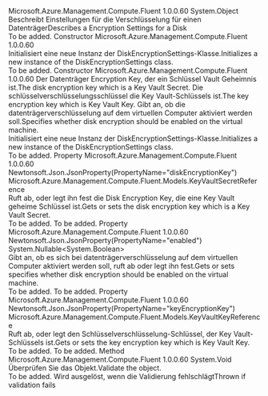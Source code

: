 <Type Name="DiskEncryptionSettings" FullName="Microsoft.Azure.Management.Compute.Fluent.Models.DiskEncryptionSettings">
  <TypeSignature Language="C#" Value="public class DiskEncryptionSettings" />
  <TypeSignature Language="ILAsm" Value=".class public auto ansi beforefieldinit DiskEncryptionSettings extends System.Object" />
  <TypeSignature Language="DocId" Value="T:Microsoft.Azure.Management.Compute.Fluent.Models.DiskEncryptionSettings" />
  <TypeSignature Language="VB.NET" Value="Public Class DiskEncryptionSettings" />
  <TypeSignature Language="F#" Value="type DiskEncryptionSettings = class" />
  <AssemblyInfo>
    <AssemblyName>Microsoft.Azure.Management.Compute.Fluent</AssemblyName>
    <AssemblyVersion>1.0.0.60</AssemblyVersion>
  </AssemblyInfo>
  <Base>
    <BaseTypeName>System.Object</BaseTypeName>
  </Base>
  <Interfaces />
  <Docs>
    <summary>
            <span data-ttu-id="ec79a-101">Beschreibt Einstellungen für die Verschlüsselung für einen Datenträger</span><span class="sxs-lookup"><span data-stu-id="ec79a-101">Describes a Encryption Settings for a Disk</span></span>
            </summary>
    <remarks>To be added.</remarks>
  </Docs>
  <Members>
    <Member MemberName=".ctor">
      <MemberSignature Language="C#" Value="public DiskEncryptionSettings ();" />
      <MemberSignature Language="ILAsm" Value=".method public hidebysig specialname rtspecialname instance void .ctor() cil managed" />
      <MemberSignature Language="DocId" Value="M:Microsoft.Azure.Management.Compute.Fluent.Models.DiskEncryptionSettings.#ctor" />
      <MemberSignature Language="VB.NET" Value="Public Sub New ()" />
      <MemberType>Constructor</MemberType>
      <AssemblyInfo>
        <AssemblyName>Microsoft.Azure.Management.Compute.Fluent</AssemblyName>
        <AssemblyVersion>1.0.0.60</AssemblyVersion>
      </AssemblyInfo>
      <Parameters />
      <Docs>
        <summary>
            <span data-ttu-id="ec79a-102">Initialisiert eine neue Instanz der DiskEncryptionSettings-Klasse.</span><span class="sxs-lookup"><span data-stu-id="ec79a-102">Initializes a new instance of the DiskEncryptionSettings class.</span></span>
            </summary>
        <remarks>To be added.</remarks>
      </Docs>
    </Member>
    <Member MemberName=".ctor">
      <MemberSignature Language="C#" Value="public DiskEncryptionSettings (Microsoft.Azure.Management.Compute.Fluent.Models.KeyVaultSecretReference diskEncryptionKey = null, Microsoft.Azure.Management.Compute.Fluent.Models.KeyVaultKeyReference keyEncryptionKey = null, Nullable&lt;bool&gt; enabled = null);" />
      <MemberSignature Language="ILAsm" Value=".method public hidebysig specialname rtspecialname instance void .ctor(class Microsoft.Azure.Management.Compute.Fluent.Models.KeyVaultSecretReference diskEncryptionKey, class Microsoft.Azure.Management.Compute.Fluent.Models.KeyVaultKeyReference keyEncryptionKey, valuetype System.Nullable`1&lt;bool&gt; enabled) cil managed" />
      <MemberSignature Language="DocId" Value="M:Microsoft.Azure.Management.Compute.Fluent.Models.DiskEncryptionSettings.#ctor(Microsoft.Azure.Management.Compute.Fluent.Models.KeyVaultSecretReference,Microsoft.Azure.Management.Compute.Fluent.Models.KeyVaultKeyReference,System.Nullable{System.Boolean})" />
      <MemberSignature Language="VB.NET" Value="Public Sub New (Optional diskEncryptionKey As KeyVaultSecretReference = null, Optional keyEncryptionKey As KeyVaultKeyReference = null, Optional enabled As Nullable(Of Boolean) = null)" />
      <MemberSignature Language="F#" Value="new Microsoft.Azure.Management.Compute.Fluent.Models.DiskEncryptionSettings : Microsoft.Azure.Management.Compute.Fluent.Models.KeyVaultSecretReference * Microsoft.Azure.Management.Compute.Fluent.Models.KeyVaultKeyReference * Nullable&lt;bool&gt; -&gt; Microsoft.Azure.Management.Compute.Fluent.Models.DiskEncryptionSettings" Usage="new Microsoft.Azure.Management.Compute.Fluent.Models.DiskEncryptionSettings (diskEncryptionKey, keyEncryptionKey, enabled)" />
      <MemberType>Constructor</MemberType>
      <AssemblyInfo>
        <AssemblyName>Microsoft.Azure.Management.Compute.Fluent</AssemblyName>
        <AssemblyVersion>1.0.0.60</AssemblyVersion>
      </AssemblyInfo>
      <Parameters>
        <Parameter Name="diskEncryptionKey" Type="Microsoft.Azure.Management.Compute.Fluent.Models.KeyVaultSecretReference" />
        <Parameter Name="keyEncryptionKey" Type="Microsoft.Azure.Management.Compute.Fluent.Models.KeyVaultKeyReference" />
        <Parameter Name="enabled" Type="System.Nullable&lt;System.Boolean&gt;" />
      </Parameters>
      <Docs>
        <param name="diskEncryptionKey"><span data-ttu-id="ec79a-103">Der Datenträger Encryption Key, der ein Schlüssel Vault Geheimnis ist.</span><span class="sxs-lookup"><span data-stu-id="ec79a-103">The disk encryption key which is a Key Vault Secret.</span></span></param>
        <param name="keyEncryptionKey"><span data-ttu-id="ec79a-104">Die schlüsselverschlüsselungsschlüssel die Key Vault-Schlüssels ist.</span><span class="sxs-lookup"><span data-stu-id="ec79a-104">The key encryption key which is Key Vault Key.</span></span></param>
        <param name="enabled"><span data-ttu-id="ec79a-105">Gibt an, ob die datenträgerverschlüsselung auf dem virtuellen Computer aktiviert werden soll.</span><span class="sxs-lookup"><span data-stu-id="ec79a-105">Specifies whether disk encryption should be enabled on the virtual machine.</span></span></param>
        <summary>
            <span data-ttu-id="ec79a-106">Initialisiert eine neue Instanz der DiskEncryptionSettings-Klasse.</span><span class="sxs-lookup"><span data-stu-id="ec79a-106">Initializes a new instance of the DiskEncryptionSettings class.</span></span>
            </summary>
        <remarks>To be added.</remarks>
      </Docs>
    </Member>
    <Member MemberName="DiskEncryptionKey">
      <MemberSignature Language="C#" Value="public Microsoft.Azure.Management.Compute.Fluent.Models.KeyVaultSecretReference DiskEncryptionKey { get; set; }" />
      <MemberSignature Language="ILAsm" Value=".property instance class Microsoft.Azure.Management.Compute.Fluent.Models.KeyVaultSecretReference DiskEncryptionKey" />
      <MemberSignature Language="DocId" Value="P:Microsoft.Azure.Management.Compute.Fluent.Models.DiskEncryptionSettings.DiskEncryptionKey" />
      <MemberSignature Language="VB.NET" Value="Public Property DiskEncryptionKey As KeyVaultSecretReference" />
      <MemberSignature Language="F#" Value="member this.DiskEncryptionKey : Microsoft.Azure.Management.Compute.Fluent.Models.KeyVaultSecretReference with get, set" Usage="Microsoft.Azure.Management.Compute.Fluent.Models.DiskEncryptionSettings.DiskEncryptionKey" />
      <MemberType>Property</MemberType>
      <AssemblyInfo>
        <AssemblyName>Microsoft.Azure.Management.Compute.Fluent</AssemblyName>
        <AssemblyVersion>1.0.0.60</AssemblyVersion>
      </AssemblyInfo>
      <Attributes>
        <Attribute>
          <AttributeName>Newtonsoft.Json.JsonProperty(PropertyName="diskEncryptionKey")</AttributeName>
        </Attribute>
      </Attributes>
      <ReturnValue>
        <ReturnType>Microsoft.Azure.Management.Compute.Fluent.Models.KeyVaultSecretReference</ReturnType>
      </ReturnValue>
      <Docs>
        <summary>
            <span data-ttu-id="ec79a-107">Ruft ab, oder legt ihn fest die Disk Encryption Key, die eine Key Vault geheime Schlüssel ist.</span><span class="sxs-lookup"><span data-stu-id="ec79a-107">Gets or sets the disk encryption key which is a Key Vault Secret.</span></span>
            </summary>
        <value>To be added.</value>
        <remarks>To be added.</remarks>
      </Docs>
    </Member>
    <Member MemberName="Enabled">
      <MemberSignature Language="C#" Value="public Nullable&lt;bool&gt; Enabled { get; set; }" />
      <MemberSignature Language="ILAsm" Value=".property instance valuetype System.Nullable`1&lt;bool&gt; Enabled" />
      <MemberSignature Language="DocId" Value="P:Microsoft.Azure.Management.Compute.Fluent.Models.DiskEncryptionSettings.Enabled" />
      <MemberSignature Language="VB.NET" Value="Public Property Enabled As Nullable(Of Boolean)" />
      <MemberSignature Language="F#" Value="member this.Enabled : Nullable&lt;bool&gt; with get, set" Usage="Microsoft.Azure.Management.Compute.Fluent.Models.DiskEncryptionSettings.Enabled" />
      <MemberType>Property</MemberType>
      <AssemblyInfo>
        <AssemblyName>Microsoft.Azure.Management.Compute.Fluent</AssemblyName>
        <AssemblyVersion>1.0.0.60</AssemblyVersion>
      </AssemblyInfo>
      <Attributes>
        <Attribute>
          <AttributeName>Newtonsoft.Json.JsonProperty(PropertyName="enabled")</AttributeName>
        </Attribute>
      </Attributes>
      <ReturnValue>
        <ReturnType>System.Nullable&lt;System.Boolean&gt;</ReturnType>
      </ReturnValue>
      <Docs>
        <summary>
            <span data-ttu-id="ec79a-108">Gibt an, ob es sich bei datenträgerverschlüsselung auf dem virtuellen Computer aktiviert werden soll, ruft ab oder legt ihn fest.</span><span class="sxs-lookup"><span data-stu-id="ec79a-108">Gets or sets specifies whether disk encryption should be enabled on the virtual machine.</span></span>
            </summary>
        <value>To be added.</value>
        <remarks>To be added.</remarks>
      </Docs>
    </Member>
    <Member MemberName="KeyEncryptionKey">
      <MemberSignature Language="C#" Value="public Microsoft.Azure.Management.Compute.Fluent.Models.KeyVaultKeyReference KeyEncryptionKey { get; set; }" />
      <MemberSignature Language="ILAsm" Value=".property instance class Microsoft.Azure.Management.Compute.Fluent.Models.KeyVaultKeyReference KeyEncryptionKey" />
      <MemberSignature Language="DocId" Value="P:Microsoft.Azure.Management.Compute.Fluent.Models.DiskEncryptionSettings.KeyEncryptionKey" />
      <MemberSignature Language="VB.NET" Value="Public Property KeyEncryptionKey As KeyVaultKeyReference" />
      <MemberSignature Language="F#" Value="member this.KeyEncryptionKey : Microsoft.Azure.Management.Compute.Fluent.Models.KeyVaultKeyReference with get, set" Usage="Microsoft.Azure.Management.Compute.Fluent.Models.DiskEncryptionSettings.KeyEncryptionKey" />
      <MemberType>Property</MemberType>
      <AssemblyInfo>
        <AssemblyName>Microsoft.Azure.Management.Compute.Fluent</AssemblyName>
        <AssemblyVersion>1.0.0.60</AssemblyVersion>
      </AssemblyInfo>
      <Attributes>
        <Attribute>
          <AttributeName>Newtonsoft.Json.JsonProperty(PropertyName="keyEncryptionKey")</AttributeName>
        </Attribute>
      </Attributes>
      <ReturnValue>
        <ReturnType>Microsoft.Azure.Management.Compute.Fluent.Models.KeyVaultKeyReference</ReturnType>
      </ReturnValue>
      <Docs>
        <summary>
            <span data-ttu-id="ec79a-109">Ruft ab, oder legt den Schlüsselverschlüsselung-Schlüssel, der Key Vault-Schlüssels ist.</span><span class="sxs-lookup"><span data-stu-id="ec79a-109">Gets or sets the key encryption key which is Key Vault Key.</span></span>
            </summary>
        <value>To be added.</value>
        <remarks>To be added.</remarks>
      </Docs>
    </Member>
    <Member MemberName="Validate">
      <MemberSignature Language="C#" Value="public virtual void Validate ();" />
      <MemberSignature Language="ILAsm" Value=".method public hidebysig newslot virtual instance void Validate() cil managed" />
      <MemberSignature Language="DocId" Value="M:Microsoft.Azure.Management.Compute.Fluent.Models.DiskEncryptionSettings.Validate" />
      <MemberSignature Language="VB.NET" Value="Public Overridable Sub Validate ()" />
      <MemberSignature Language="F#" Value="abstract member Validate : unit -&gt; unit&#xA;override this.Validate : unit -&gt; unit" Usage="diskEncryptionSettings.Validate " />
      <MemberType>Method</MemberType>
      <AssemblyInfo>
        <AssemblyName>Microsoft.Azure.Management.Compute.Fluent</AssemblyName>
        <AssemblyVersion>1.0.0.60</AssemblyVersion>
      </AssemblyInfo>
      <ReturnValue>
        <ReturnType>System.Void</ReturnType>
      </ReturnValue>
      <Parameters />
      <Docs>
        <summary>
            <span data-ttu-id="ec79a-110">Überprüfen Sie das Objekt.</span><span class="sxs-lookup"><span data-stu-id="ec79a-110">Validate the object.</span></span>
            </summary>
        <remarks>To be added.</remarks>
        <exception cref="T:Microsoft.Rest.ValidationException">
            <span data-ttu-id="ec79a-111">Wird ausgelöst, wenn die Validierung fehlschlägt</span><span class="sxs-lookup"><span data-stu-id="ec79a-111">Thrown if validation fails</span></span>
            </exception>
      </Docs>
    </Member>
  </Members>
</Type>